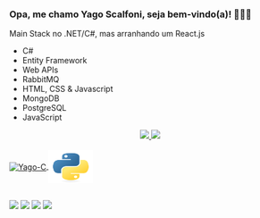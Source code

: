 ### Opa, me chamo Yago Scalfoni, seja bem-vindo(a)! 👋👋👋

Main Stack no .NET/C#, mas arranhando um React.js

- C#
- Entity Framework
- Web APIs
- RabbitMQ
- HTML, CSS & Javascript
- MongoDB
- PostgreSQL
- JavaScript

<div align="center">
  <a href="https://github.com/yagoscalfoni">
  <img height="180em" src="https://github-readme-stats.vercel.app/api?username=yagoscalfoni&show_icons=true&theme=merko&include_all_commits=true&count_private=true"/>
  <img height="180em" src="https://github-readme-stats.vercel.app/api/top-langs/?username=yagoscalfoni&layout=compact&langs_count=7&theme=merko"/>
</div>
  
  <div style="display: inline_block"><br>
  <img align="center" alt="Yago-C" height="60" width="80" src="https://img.shields.io/badge/C%23-239120?style=for-the-badge&logo=c-sharp&logoColor=white">
  <img align="center" alt="Yago-Python" height="60" width="80" src="https://raw.githubusercontent.com/devicons/devicon/master/icons/python/python-original.svg">
</div>
  
  ##
  
  <div> 
  <a href="https://www.instagram.com/yagoscalfoni_/" target="_blank"><img src="https://img.shields.io/badge/-Instagram-%23E4405F?style=for-the-badge&logo=instagram&logoColor=white" target="_blank"></a>
  <a href = "mailto:yago.escalfoni2020@gmail.com"><img src="https://img.shields.io/badge/Gmail-D14836?style=for-the-badge&logo=gmail&logoColor=white" target="_blank"></a>
  <a href="https://www.linkedin.com/in/yago-scalfoni/" target="_blank"><img src="https://img.shields.io/badge/-LinkedIn-%230077B5?style=for-the-badge&logo=linkedin&logoColor=white" target="_blank"></a> 
  <a href="https://www.codewars.com/users/YagoScalfoni" target="_blank"><img src="https://img.shields.io/badge/Codewars-B1361E?style=for-the-badge&logo=Codewars&logoColor=white" target="_blank"></a> 

</div>
